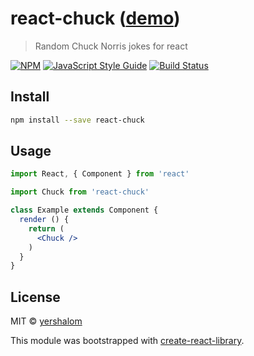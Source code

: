 # react-chuck ([demo](https://yershalom.github.io/react-chuck/))

> Random Chuck Norris jokes for react

[![NPM](https://img.shields.io/npm/v/react-chuck.svg)](https://www.npmjs.com/package/react-chuck) [![JavaScript Style Guide](https://img.shields.io/badge/code_style-standard-brightgreen.svg)](https://standardjs.com) [![Build Status](https://travis-ci.org/yershalom/react-chuck.svg?branch=master)](https://travis-ci.org/yershalom/react-chuck)

## Install

```bash
npm install --save react-chuck
```

## Usage

```jsx
import React, { Component } from 'react'

import Chuck from 'react-chuck'

class Example extends Component {
  render () {
    return (
      <Chuck />
    )
  }
}
```

## License

MIT © [yershalom](https://github.com/yershalom)

This module was bootstrapped with [create-react-library](https://github.com/transitive-bullshit/create-react-library).
